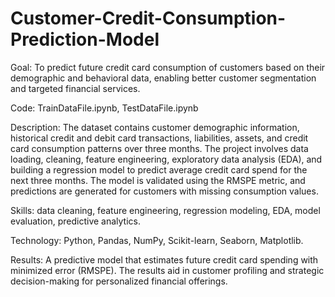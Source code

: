 # Customer-Credit-Consumption-Prediction-Model

Goal: To predict future credit card consumption of customers based on their demographic and behavioral data, enabling better customer segmentation and targeted financial services.

Code: TrainDataFile.ipynb, TestDataFile.ipynb

Description: The dataset contains customer demographic information, historical credit and debit card transactions, liabilities, assets, and credit card consumption patterns over three months. The project involves data loading, cleaning, feature engineering, exploratory data analysis (EDA), and building a regression model to predict average credit card spend for the next three months. The model is validated using the RMSPE metric, and predictions are generated for customers with missing consumption values.

Skills: data cleaning, feature engineering, regression modeling, EDA, model evaluation, predictive analytics.

Technology: Python, Pandas, NumPy, Scikit-learn, Seaborn, Matplotlib.

Results: A predictive model that estimates future credit card spending with minimized error (RMSPE). The results aid in customer profiling and strategic decision-making for personalized financial offerings.

